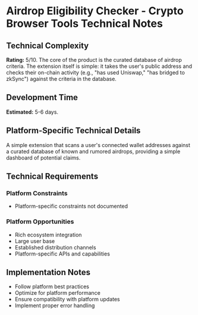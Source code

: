 # Airdrop Eligibility Checker - Crypto Browser Tools Technical Notes

## Technical Complexity
**Rating:** 5/10. The core of the product is the curated database of airdrop criteria. The extension itself is simple: it takes the user's public address and checks their on-chain activity (e.g., "has used Uniswap," "has bridged to zkSync") against the criteria in the database.

## Development Time
**Estimated:** 5-6 days.

## Platform-Specific Technical Details
A simple extension that scans a user's connected wallet addresses against a curated database of known and rumored airdrops, providing a simple dashboard of potential claims.

## Technical Requirements

### Platform Constraints
- Platform-specific constraints not documented

### Platform Opportunities
- Rich ecosystem integration
- Large user base
- Established distribution channels
- Platform-specific APIs and capabilities

## Implementation Notes
- Follow platform best practices
- Optimize for platform performance
- Ensure compatibility with platform updates
- Implement proper error handling

